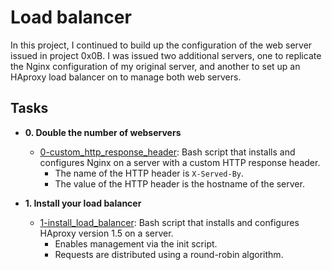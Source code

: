 # Load balancer

In this project, I continued to build up the configuration of the web server
issued in project 0x0B. I was issued two additional servers, one to replicate
the Nginx configuration of my original server, and another to set up an HAproxy
load balancer on to manage both web servers.

## Tasks

* **0. Double the number of webservers**
  * [0-custom_http_response_header](./0-custom_http_response-header): Bash
script that installs and configures Nginx on a server with a custom HTTP
response header.
    * The name of the HTTP header is `X-Served-By`.
    * The value of the HTTP header is the hostname of the server.

* **1. Install your load balancer**
  * [1-install_load_balancer](./1-install_load_balancer): Bash script that
installs and configures HAproxy version 1.5 on a server.
    * Enables management via the init script.
    * Requests are distributed using a round-robin algorithm.
